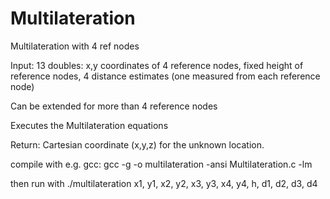 Multilateration
===============

Multilateration with 4 ref nodes

Input:  13 doubles: x,y coordinates of 4 reference nodes, fixed height of reference nodes, 4 distance estimates (one measured from each reference node)
	                     
Can be extended for more than 4 reference nodes

Executes the Multilateration equations

Return: Cartesian coordinate (x,y,z) for the unknown location.



compile with e.g. gcc:
gcc -g -o multilateration -ansi Multilateration.c -lm

then run with ./multilateration x1, y1, x2, y2, x3, y3, x4, y4, h, d1, d2, d3, d4
